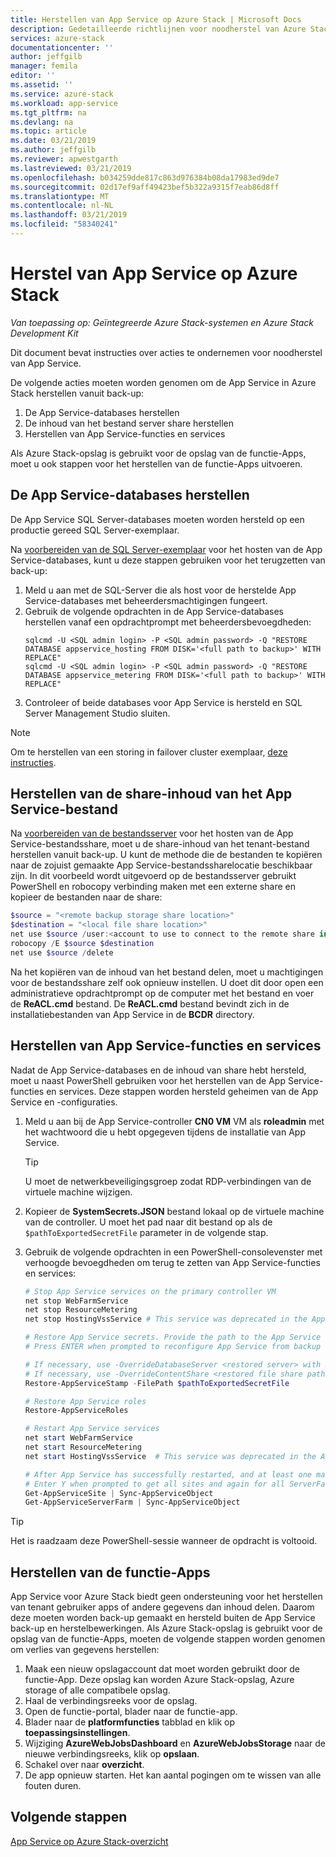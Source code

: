 ```yaml
---
title: Herstellen van App Service op Azure Stack | Microsoft Docs
description: Gedetailleerde richtlijnen voor noodherstel van Azure Stack App Service
services: azure-stack
documentationcenter: ''
author: jeffgilb
manager: femila
editor: ''
ms.assetid: ''
ms.service: azure-stack
ms.workload: app-service
ms.tgt_pltfrm: na
ms.devlang: na
ms.topic: article
ms.date: 03/21/2019
ms.author: jeffgilb
ms.reviewer: apwestgarth
ms.lastreviewed: 03/21/2019
ms.openlocfilehash: b034259dde817c863d976384b08da17983ed9de7
ms.sourcegitcommit: 02d17ef9aff49423bef5b322a9315f7eab86d8ff
ms.translationtype: MT
ms.contentlocale: nl-NL
ms.lasthandoff: 03/21/2019
ms.locfileid: "58340241"
---
```

# <a name="recovery-of-app-service-on-azure-stack"></a>Herstel van App Service op Azure Stack

*Van toepassing op: Geïntegreerde Azure Stack-systemen en Azure Stack Development Kit*  

Dit document bevat instructies over acties te ondernemen voor noodherstel van App Service.

De volgende acties moeten worden genomen om de App Service in Azure Stack herstellen vanuit back-up:
1.  De App Service-databases herstellen
2.  De inhoud van het bestand server share herstellen
3.  Herstellen van App Service-functies en services

Als Azure Stack-opslag is gebruikt voor de opslag van de functie-Apps, moet u ook stappen voor het herstellen van de functie-Apps uitvoeren.

## <a name="restore-the-app-service-databases"></a>De App Service-databases herstellen
De App Service SQL Server-databases moeten worden hersteld op een productie gereed SQL Server-exemplaar. 

Na [voorbereiden van de SQL Server-exemplaar](azure-stack-app-service-before-you-get-started.md#prepare-the-sql-server-instance) voor het hosten van de App Service-databases, kunt u deze stappen gebruiken voor het terugzetten van back-up:

1. Meld u aan met de SQL-Server die als host voor de herstelde App Service-databases met beheerdersmachtigingen fungeert.
2. Gebruik de volgende opdrachten in de App Service-databases herstellen vanaf een opdrachtprompt met beheerdersbevoegdheden:
    ```dos
    sqlcmd -U <SQL admin login> -P <SQL admin password> -Q "RESTORE DATABASE appservice_hosting FROM DISK='<full path to backup>' WITH REPLACE"
    sqlcmd -U <SQL admin login> -P <SQL admin password> -Q "RESTORE DATABASE appservice_metering FROM DISK='<full path to backup>' WITH REPLACE"
    ```
3. Controleer of beide databases voor App Service is hersteld en SQL Server Management Studio sluiten.

> [!NOTE]
> Om te herstellen van een storing in failover cluster exemplaar, [deze instructies](https://docs.microsoft.com/sql/sql-server/failover-clusters/windows/recover-from-failover-cluster-instance-failure?view=sql-server-2017). 

## <a name="restore-the-app-service-file-share-content"></a>Herstellen van de share-inhoud van het App Service-bestand
Na [voorbereiden van de bestandsserver](azure-stack-app-service-before-you-get-started.md#prepare-the-file-server) voor het hosten van de App Service-bestandsshare, moet u de share-inhoud van het tenant-bestand herstellen vanuit back-up. U kunt de methode die de bestanden te kopiëren naar de zojuist gemaakte App Service-bestandssharelocatie beschikbaar zijn. In dit voorbeeld wordt uitgevoerd op de bestandsserver gebruikt PowerShell en robocopy verbinding maken met een externe share en kopieer de bestanden naar de share:

```powershell
$source = "<remote backup storage share location>"
$destination = "<local file share location>"
net use $source /user:<account to use to connect to the remote share in the format of domain\username> *
robocopy /E $source $destination
net use $source /delete
```

Na het kopiëren van de inhoud van het bestand delen, moet u machtigingen voor de bestandsshare zelf ook opnieuw instellen. U doet dit door open een administratieve opdrachtprompt op de computer met het bestand en voer de **ReACL.cmd** bestand. De **ReACL.cmd** bestand bevindt zich in de installatiebestanden van App Service in de **BCDR** directory.

## <a name="restore-app-service-roles-and-services"></a>Herstellen van App Service-functies en services
Nadat de App Service-databases en de inhoud van share hebt hersteld, moet u naast PowerShell gebruiken voor het herstellen van de App Service-functies en services. Deze stappen worden hersteld geheimen van de App Service en -configuraties.  

1. Meld u aan bij de App Service-controller **CN0 VM** VM als **roleadmin** met het wachtwoord die u hebt opgegeven tijdens de installatie van App Service. 
    > [!TIP]
    > U moet de netwerkbeveiligingsgroep zodat RDP-verbindingen van de virtuele machine wijzigen. 
2. Kopieer de **SystemSecrets.JSON** bestand lokaal op de virtuele machine van de controller. U moet het pad naar dit bestand op als de `$pathToExportedSecretFile` parameter in de volgende stap. 
3. Gebruik de volgende opdrachten in een PowerShell-consolevenster met verhoogde bevoegdheden om terug te zetten van App Service-functies en services:

    ```powershell
    # Stop App Service services on the primary controller VM
    net stop WebFarmService
    net stop ResourceMetering
    net stop HostingVssService # This service was deprecated in the App Service 1.5 release and is not required after the App Service 1.4 release.

    # Restore App Service secrets. Provide the path to the App Service secrets file copied from backup. For example, C:\temp\SystemSecrets.json.
    # Press ENTER when prompted to reconfigure App Service from backup 

    # If necessary, use -OverrideDatabaseServer <restored server> with Restore-AppServiceStamp when the restored database server has a different address than backed-up deployment.
    # If necessary, use -OverrideContentShare <restored file share path> with Restore-AppServiceStamp when the restored file share has a different path from backed-up deployment.
    Restore-AppServiceStamp -FilePath $pathToExportedSecretFile 

    # Restore App Service roles
    Restore-AppServiceRoles

    # Restart App Service services
    net start WebFarmService
    net start ResourceMetering
    net start HostingVssService  # This service was deprecated in the App Service 1.5 release and is not required after the App Service 1.4 release.

    # After App Service has successfully restarted, and at least one management server is in ready state, synchronize App Service objects to complete the restore
    # Enter Y when prompted to get all sites and again for all ServerFarm entities.
    Get-AppServiceSite | Sync-AppServiceObject
    Get-AppServiceServerFarm | Sync-AppServiceObject
    ```

> [!TIP]
> Het is raadzaam deze PowerShell-sessie wanneer de opdracht is voltooid.

## <a name="restore-function-apps"></a>Herstellen van de functie-Apps 
App Service voor Azure Stack biedt geen ondersteuning voor het herstellen van tenant gebruiker apps of andere gegevens dan inhoud delen. Daarom deze moeten worden back-up gemaakt en hersteld buiten de App Service back-up en herstelbewerkingen. Als Azure Stack-opslag is gebruikt voor de opslag van de functie-Apps, moeten de volgende stappen worden genomen om verlies van gegevens herstellen:

1. Maak een nieuw opslagaccount dat moet worden gebruikt door de functie-App. Deze opslag kan worden Azure Stack-opslag, Azure storage of alle compatibele opslag.
2. Haal de verbindingsreeks voor de opslag.
3. Open de functie-portal, blader naar de functie-app.
4. Blader naar de **platformfuncties** tabblad en klik op **toepassingsinstellingen**.
5. Wijziging **AzureWebJobsDashboard** en **AzureWebJobsStorage** naar de nieuwe verbindingsreeks, klik op **opslaan**.
6. Schakel over naar **overzicht**.
7. De app opnieuw starten. Het kan aantal pogingen om te wissen van alle fouten duren.

## <a name="next-steps"></a>Volgende stappen
[App Service op Azure Stack-overzicht](azure-stack-app-service-overview.md)